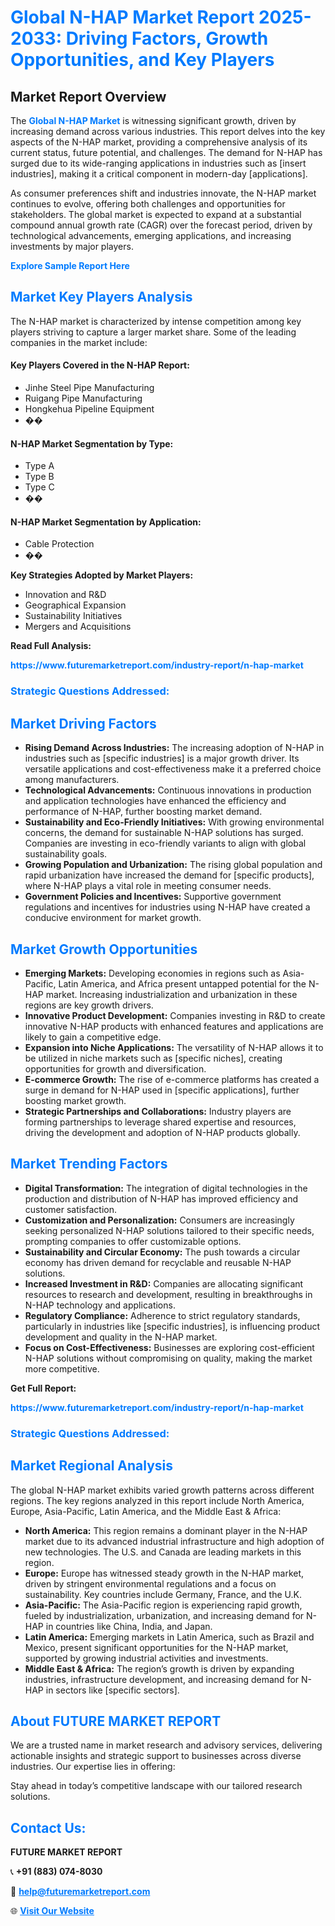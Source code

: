 <h1 style="color: #007BFF;">Global N-HAP Market Report 2025-2033: Driving Factors, Growth Opportunities, and Key Players</h1>

<section id="overview">
<h2>Market Report Overview</h2>
<p>The <a href="https://www.futuremarketreport.com/industry-report/n-hap-market" style="color: #007BFF; text-decoration: none;"><strong>Global N-HAP Market</strong></a> is witnessing significant growth, driven by increasing demand across various industries. This report delves into the key aspects of the N-HAP market, providing a comprehensive analysis of its current status, future potential, and challenges. The demand for N-HAP has surged due to its wide-ranging applications in industries such as [insert industries], making it a critical component in modern-day [applications].</p>
<p>As consumer preferences shift and industries innovate, the N-HAP market continues to evolve, offering both challenges and opportunities for stakeholders. The global market is expected to expand at a substantial compound annual growth rate (CAGR) over the forecast period, driven by technological advancements, emerging applications, and increasing investments by major players.</p>
</section>

<section id="overview">
<p><a href="https://www.futuremarketreport.com/request-sample/reportId=113503" style="color: #007BFF; text-decoration: none;"><strong>Explore Sample Report Here</strong></a></p>
</section>

<section id="key-players">
<h2 style="color: #007BFF;">Market Key Players Analysis</h2>
<p>The N-HAP market is characterized by intense competition among key players striving to capture a larger market share. Some of the leading companies in the market include:</p>
<h4>Key Players Covered in the N-HAP Report:</h4>
<ul><li>Jinhe Steel Pipe Manufacturing</li><li>Ruigang Pipe Manufacturing</li><li>Hongkehua Pipeline Equipment</li><li>��</li></ul>
<h4>N-HAP Market Segmentation by Type:</h4>
<ul><li>Type A</li><li>Type B</li><li>Type C</li><li>��</li></ul>

<h4>N-HAP Market Segmentation by Application:</h4>
<ul><li>Cable Protection</li><li>��</li></ul>
<p><strong>Key Strategies Adopted by Market Players:</strong></p>
<ul>
<li>Innovation and R&D</li>
<li>Geographical Expansion</li>
<li>Sustainability Initiatives</li>
<li>Mergers and Acquisitions</li>
</ul>
</section>

<section>
<p><strong>Read Full Analysis: </strong></p><a href="https://www.futuremarketreport.com/industry-report/n-hap-market" style="color: #007BFF; text-decoration: none;"><strong>https://www.futuremarketreport.com/industry-report/n-hap-market</strong></a>
<h3 style="color: #007BFF;">Strategic Questions Addressed:</h3>
</section>

<section id="driving-factors">
<h2 style="color: #007BFF;">Market Driving Factors</h2>
<ul>
<li><strong>Rising Demand Across Industries:</strong> The increasing adoption of N-HAP in industries such as [specific industries] is a major growth driver. Its versatile applications and cost-effectiveness make it a preferred choice among manufacturers.</li>
<li><strong>Technological Advancements:</strong> Continuous innovations in production and application technologies have enhanced the efficiency and performance of N-HAP, further boosting market demand.</li>
<li><strong>Sustainability and Eco-Friendly Initiatives:</strong> With growing environmental concerns, the demand for sustainable N-HAP solutions has surged. Companies are investing in eco-friendly variants to align with global sustainability goals.</li>
<li><strong>Growing Population and Urbanization:</strong> The rising global population and rapid urbanization have increased the demand for [specific products], where N-HAP plays a vital role in meeting consumer needs.</li>
<li><strong>Government Policies and Incentives:</strong> Supportive government regulations and incentives for industries using N-HAP have created a conducive environment for market growth.</li>
</ul>
</section>

<section id="growth-opportunities">
<h2 style="color: #007BFF;">Market Growth Opportunities</h2>
<ul>
<li><strong>Emerging Markets:</strong> Developing economies in regions such as Asia-Pacific, Latin America, and Africa present untapped potential for the N-HAP market. Increasing industrialization and urbanization in these regions are key growth drivers.</li>
<li><strong>Innovative Product Development:</strong> Companies investing in R&D to create innovative N-HAP products with enhanced features and applications are likely to gain a competitive edge.</li>
<li><strong>Expansion into Niche Applications:</strong> The versatility of N-HAP allows it to be utilized in niche markets such as [specific niches], creating opportunities for growth and diversification.</li>
<li><strong>E-commerce Growth:</strong> The rise of e-commerce platforms has created a surge in demand for N-HAP used in [specific applications], further boosting market growth.</li>
<li><strong>Strategic Partnerships and Collaborations:</strong> Industry players are forming partnerships to leverage shared expertise and resources, driving the development and adoption of N-HAP products globally.</li>
</ul>
</section>

<section id="trending-factors">
<h2 style="color: #007BFF;">Market Trending Factors</h2>
<ul>
<li><strong>Digital Transformation:</strong> The integration of digital technologies in the production and distribution of N-HAP has improved efficiency and customer satisfaction.</li>
<li><strong>Customization and Personalization:</strong> Consumers are increasingly seeking personalized N-HAP solutions tailored to their specific needs, prompting companies to offer customizable options.</li>
<li><strong>Sustainability and Circular Economy:</strong> The push towards a circular economy has driven demand for recyclable and reusable N-HAP solutions.</li>
<li><strong>Increased Investment in R&D:</strong> Companies are allocating significant resources to research and development, resulting in breakthroughs in N-HAP technology and applications.</li>
<li><strong>Regulatory Compliance:</strong> Adherence to strict regulatory standards, particularly in industries like [specific industries], is influencing product development and quality in the N-HAP market.</li>
<li><strong>Focus on Cost-Effectiveness:</strong> Businesses are exploring cost-efficient N-HAP solutions without compromising on quality, making the market more competitive.</li>
</ul>
</section>

<section>
<p><strong>Get Full Report: </strong></p><a href="https://www.futuremarketreport.com/industry-report/n-hap-market" style="color: #007BFF; text-decoration: none;"><strong>https://www.futuremarketreport.com/industry-report/n-hap-market</strong></a>
<h3 style="color: #007BFF;">Strategic Questions Addressed:</h3>
</section>


<section id="regional-analysis">
<h2 style="color: #007BFF;">Market Regional Analysis</h2>
<p>The global N-HAP market exhibits varied growth patterns across different regions. The key regions analyzed in this report include North America, Europe, Asia-Pacific, Latin America, and the Middle East & Africa:</p>
<ul>
<li><strong>North America:</strong> This region remains a dominant player in the N-HAP market due to its advanced industrial infrastructure and high adoption of new technologies. The U.S. and Canada are leading markets in this region.</li>
<li><strong>Europe:</strong> Europe has witnessed steady growth in the N-HAP market, driven by stringent environmental regulations and a focus on sustainability. Key countries include Germany, France, and the U.K.</li>
<li><strong>Asia-Pacific:</strong> The Asia-Pacific region is experiencing rapid growth, fueled by industrialization, urbanization, and increasing demand for N-HAP in countries like China, India, and Japan.</li>
<li><strong>Latin America:</strong> Emerging markets in Latin America, such as Brazil and Mexico, present significant opportunities for the N-HAP market, supported by growing industrial activities and investments.</li>
<li><strong>Middle East & Africa:</strong> The region’s growth is driven by expanding industries, infrastructure development, and increasing demand for N-HAP in sectors like [specific sectors].</li>
</ul>
</section>

<footer>
<h2 style="color: #007BFF;">About FUTURE MARKET REPORT</h2>
<p>We are a trusted name in market research and advisory services, delivering actionable insights and strategic support to businesses across diverse industries. Our expertise lies in offering:</p>

<p>Stay ahead in today’s competitive landscape with our tailored research solutions.</p>

<h2 style="color: #007BFF;">Contact Us:</h2>
<p><strong>FUTURE MARKET REPORT</strong></p>
<p>📞 <strong>+91 (883) 074-8030</strong></p>
<p>📧 <strong><a href="mailto:help@futuremarketreport.com" style="color: #007BFF;">help@futuremarketreport.com</a></strong></p>
<p>🌐 <strong><a href="https://www.futuremarketreport.com/" style="color: #007BFF;">Visit Our Website</a></strong></p>
</footer>